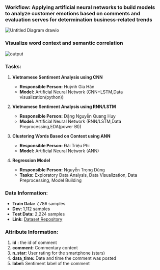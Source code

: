 ### Workflow: Applying artificial neural networks to build models to analyze customer emotions based on comments and evaluation serves for determination business-related trends

![Untitled Diagram drawio](https://github.com/ZeusCoderBE/NLP-clustering-word--Vietnamese-Sentiment-Analysis/assets/117000361/b409e3ac-f9a2-4e6f-b14e-1849785b3971)


### Visualize word context and semantic correlation


![output](https://github.com/ZeusCoderBE/NLP-clustering-word--Vietnamese-Sentiment-Analysis/assets/117000361/a733f7c7-0c3c-4b89-a4da-b75a4c616b6c)


### Tasks:

1. **Vietnamese Sentiment Analysis using CNN**
   - **Responsible Person:** Huỳnh Gia Hân
   - **Model:** Artificial Neural Network (CNN+LSTM,Data visualization(python))
   
2. **Vietnamese Sentiment Analysis using RNN/LSTM**
   - **Responsible Person:** Đặng Nguyễn Quang Huy
   - **Model:** Artificial Neural Network (RNN/LSTM,Data Preprocessing,EDA(power BI))
   
3. **Clustering Words Based on Context using ANN**
   - **Responsible Person:** Đái Triệu Phi
   - **Model:** Artificial Neural Network (ANN)
   
4. **Regression Model**
   - **Responsible Person:** Nguyễn Trọng Dũng
   - **Tasks:** Exploratory Data Analysis, Data Visualization, Data Preprocessing, Model Building

### Data Information:

- **Train Data:** 7,786 samples
- **Dev**: 1,112 samples
- **Test Data:** 2,224 samples
- **Link:** [Dataset Repository](https://github.com/LuongPhan/UIT-ViSFD?tab=readme-ov-file)

### Attribute Information:
1. **id** : the id of comment
2. **comment:** Commentary content
3. **n_star:** User rating for the smartphone (stars)
4. **data_time:** Date and time the comment was posted
5. **label:** Sentiment label of the comment


